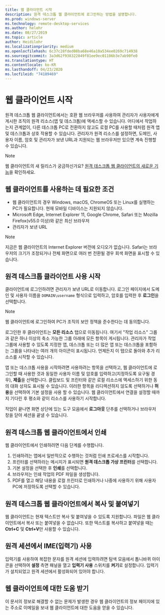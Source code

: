 ```yaml
---
title: 웹 클라이언트 시작
description: 원격 데스크톱 웹 클라이언트에 로그인하는 방법을 설명합니다.
ms.prod: windows-server
ms.technology: remote-desktop-services
ms.author: helohr
ms.date: 08/27/2019
ms.topic: article
author: Heidilohr
ms.localizationpriority: medium
ms.openlocfilehash: 6c37c28fded08ba68e46a10a534ee0269c714938
ms.sourcegitcommit: 3a3d62f938322849f81ee9ec01186b3e7ab90fe0
ms.translationtype: HT
ms.contentlocale: ko-KR
ms.lasthandoff: 04/23/2020
ms.locfileid: "74189469"
---
```

# <a name="get-started-with-the-web-client"></a>웹 클라이언트 시작

원격 데스크톱 웹 클라이언트에서는 호환 웹 브라우저를 사용하여 관리자가 사용자에게 게시한 조직의 원격 리소스(앱 및 데스크톱)에 액세스할 수 있습니다. 어디에서 작업하는지 관계없이, 다른 데스크톱 PC로 전환하지 않고도 로컬 PC를 사용할 때처럼 원격 앱 및 데스크톱과 상호 작용할 수 있습니다. 관리자가 원격 리소스를 설정하면, 도메인, 사용자 이름, 암호 및 관리자가 보낸 URL과 지원되는 웹 브라우저만 있으면 계속 진행할 수 있습니다.

>[!NOTE]
>웹 클라이언트의 새 릴리스가 궁금하신가요? [원격 데스크톱 웹 클라이언트의 새로운 기능](web-client-whatsnew.md)을 확인하세요.

## <a name="what-youll-need-to-use-the-web-client"></a>웹 클라이언트를 사용하는 데 필요한 조건

* 웹 클라이언트의 경우 Windows, macOS, ChromeOS 또는 Linux를 실행하는 PC가 필요합니다. 현재 모바일 디바이스는 지원되지 않습니다.
* Microsoft Edge, Internet Explorer 11, Google Chrome, Safari 또는 Mozilla Firefox(v55.0 이상)와 같은 최신 브라우저
* 관리자가 보낸 URL

>[!NOTE]
>지금은 웹 클라이언트의 Internet Explorer 버전에 오디오가 없습니다.
>Safari는 브라우저의 크기가 조정되거나 전체 화면으로 여러 번 전환될 경우 회색 화면을 표시할 수 있습니다.

## <a name="start-using-the-remote-desktop-client"></a>원격 데스크톱 클라이언트 사용 시작

클라이언트에 로그인하려면 관리자가 보낸 URL로 이동합니다. 로그인 페이지에서 도메인 및 사용자 이름을 ```DOMAIN\username``` 형식으로 입력하고, 암호를 입력한 후 **로그인**을 선택합니다.

>[!NOTE]
>웹 클라이언트에 로그인하여 PC가 조직의 보안 정책을 준수한다는 데 동의합니다.

로그인한 후 클라이언트는 **모든 리소스** 탭으로 이동됩니다. 여기서 "작업 리소스" 그룹과 같은 하나 이상의 축소 가능한 그룹 아래에 모든 항목이 게시됩니다. 관리자가 작업 그룹에 사용할 수 있도록 지정한 앱, 데스크톱 또는 더 많은 앱 또는 데스크톱을 포함하는 그룹을 나타내는 여러 개의 아이콘이 표시됩니다. 언제든지 이 탭으로 돌아와 추가 리소스를 시작할 수 있습니다.

앱 또는 데스크톱 사용을 시작하려면 사용하려는 항목을 선택하고, 웹 클라이언트에 로그인할 때 사용한 것과 동일한 사용자 이름 및 암호를 입력하고(지정하도록 요구될 경우), **제출**을 선택합니다. 클립보드 및 프린터와 같은 로컬 리소스에 액세스하기 위한 동의 대화 상자도 표시될 수 있습니다. 이러한 항목을 리디렉션하지 않도록 선택하거나 **허용**을 선택하여 기본 설정을 사용 할 수 있습니다. 웹 클라이언트에서 연결을 설정할 때까지 기다린 후 평소와 같이 리소스를 사용하기 시작합니다.

작업이 끝나면 화면 상단에 있는 도구 모음에서 **로그아웃** 단추를 선택하거나 브라우저 창을 닫아 세션을 끝낼 수 있습니다.

## <a name="printing-from-the-remote-desktop-web-client"></a>원격 데스크톱 웹 클라이언트에서 인쇄

웹 클라이언트에서 인쇄하려면 다음 단계를 수행합니다.

1. 인쇄하려는 앱에서 일반적으로 수행하는 것처럼 인쇄 프로세스를 시작합니다.
2. 프린터를 선택하라는 메시지가 표시되면 **원격 데스크톱 가상 프린터**를 선택합니다.
3. 기본 설정을 선택한 후 **인쇄**를 선택합니다.
4. 브라우저는 인쇄 작업의 PDF 파일을 생성합니다.
5. PDF를 열고 해당 내용을 로컬 프린터로 인쇄하거나 나중에 사용하기 위해 사용자 PC에 저장하도록 선택할 수 있습니다.

## <a name="copy-and-paste-from-the-remote-desktop-web-client"></a>원격 데스크톱 웹 클라이언트에서 복사 및 붙여넣기

웹 클라이언트는 현재 텍스트만 복사 및 붙여넣을 수 있도록 지원합니다. 파일은 웹 클라이언트에서 복사 또는 붙여넣을 수 없습니다. 또한 텍스트를 복사하고 붙여넣을 때는 **Ctrl+C** 및 **Ctrl+V**만 사용할 수 있습니다.

## <a name="use-an-input-method-editor-ime-in-the-remote-session"></a>원격 세션에서 IME(입력기) 사용

입력기를 사용하여 복잡한 문자를 원격 세션에 입력하려면 탐색 모음에서 톱니바퀴 아이콘을 선택하여 **설정** 측면 패널을 열고 **입력기 사용** 스위치를 **켜기**로 설정합니다. 입력기가 설치되었고 원격 세션에서 활성화되어 있어야 합니다. 

## <a name="get-help-with-the-web-client"></a>웹 클라이언트에 대한 도움 받기

이 문서의 정보로 해결할 수 없는 문제가 발생한 경우 웹 클라이언트의 정보 페이지에 있는 주소로 이메일을 보내 웹 클라이언트에 대한 도움을 얻을 수 있습니다.
